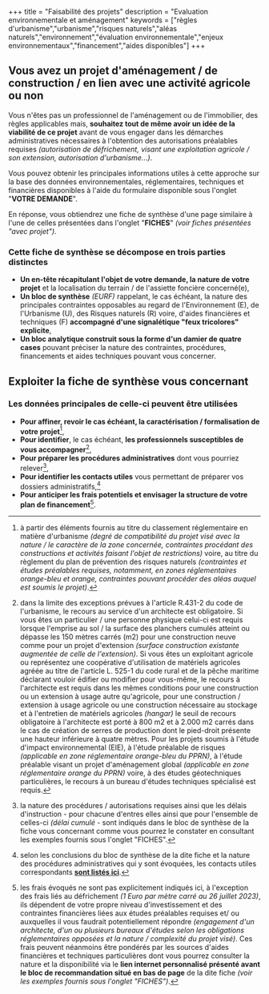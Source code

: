 +++
title = "Faisabilité des projets"
description = "Evaluation environnementale et aménagement"
keywords = ["règles d'urbanisme","urbanisme","risques naturels","aléas naturels","environnement","évaluation environnementale","enjeux environnementaux","financement","aides disponibles"]
+++

## Vous avez un projet d'aménagement / de construction / en lien avec une activité agricole ou non

Vous n'êtes pas un professionnel de l'aménagement ou de l'immobilier, des règles applicables mais, **souhaitez tout de même avoir un idée de la viabilité de ce projet** avant de vous engager dans les démarches administratives nécessaires à l'obtention des autorisations préalables requises *(autorisation de défrichement, visant une exploitation agricole / son extension, autorisation d'urbanisme...)*.

Vous pouvez obtenir les principales informations utiles à cette approche sur la base des données environnementales, réglementaires, techniques et financières disponibles à l'aide du formulaire disponible sous l'onglet "**VOTRE DEMANDE**".

En réponse, vous obtiendrez une fiche de synthèse d'une page similaire à l'une de celles présentées dans l'onglet "**FICHES**" *(voir fiches présentées "avec projet")*.

### Cette fiche de synthèse se décompose en trois parties distinctes

- **Un en-tête récapitulant l'objet de votre demande, la nature de votre projet** et la localisation du terrain / de l'assiette foncière concerné(e),
- **Un bloc de synthèse** *(EURF)* rappelant, le cas échéant, la nature des principales contraintes opposables au regard de l'Environnement (E), de l'Urbanisme (U), des Risques naturels (R) voire, d'aides financières et techniques (F) **accompagné d'une signalétique "feux tricolores" explicite**,
- **Un bloc analytique construit sous la forme d'un damier de quatre cases** pouvant préciser la nature des contraintes, procédures, financements et aides techniques pouvant vous concerner.

## Exploiter la fiche de synthèse vous concernant

### Les données principales de celle-ci peuvent être utilisées

- **Pour affiner, revoir le cas échéant, la caractérisation / formalisation de votre projet**[^1],
- **Pour identifier**, le cas échéant, **les professionnels susceptibles de vous accompagner**[^2],
- **Pour préparer les procédures administratives** dont vous pourriez relever[^3],
- **Pour identifier les contacts utiles** vous permettant de préparer vos dossiers administratifs,[^4]
- **Pour anticiper les frais potentiels et envisager la structure de votre plan de financement**[^5].

[^1]: à partir des éléments fournis au titre du classement réglementaire en matière d'urbanisme *(degré de compatibilité du projet visé avec la nature / le caractère de la zone concernée, contraintes procédant des constructions et activités faisant l'objet de restrictions)* voire, au titre du règlement du plan de prévention des risques naturels *(contraintes et études préalables requises, notamment, en zones réglementaires orange-bleu et orange, contraintes pouvant procéder des aléas auquel est soumis le projet)*.
[^2]: dans la limite des exceptions prévues à l'article R.431-2 du code de l'urbanisme, le recours au service d'un architecte est obligatoire. Si vous êtes un particulier / une personne physique celui-ci est requis lorsque l'emprise au sol / la surface des planchers cumulés atteint ou dépasse les 150 mètres carrés (m2) pour une construction neuve comme pour un projet d'extension *(surface construction existante augmentée de celle de l'extension)*. Si vous êtes un exploitant agricole ou représentez une
coopérative d'utilisation de matériels agricoles agréée au titre de l'article L. 525-1 du code rural et de la pêche maritime déclarant vouloir édifier ou modifier pour vous-même, le recours à l'architecte est requis dans les mêmes conditions pour une construction ou un extension à usage autre qu'agricole, pour une construction / extension à usage agricole ou une construction nécessaire au stockage et à l'entretien de matériels agricoles *(hangar)* le seuil de recours obligatoire à l'architecte est porté à 800 m2 et à 2.000 m2 carrés dans le cas de création de serres de production dont le pied-droit présente une hauteur inférieure à quatre mètres.
Pour les projets soumis à l'étude d'impact environnemental (EIE), à l'étude préalable de risques *(applicable en zone réglementaire orange-bleu du PPRN)*, à l'étude préalable visant un projet d'aménagement global *(applicable en zone réglementaire orange du PPRN)* voire, à des études géotechniques particulières, le recours à un bureau d'études techniques spécialisé est requis.
[^3]: la nature des procédures / autorisations requises ainsi que les délais d'instruction - pour chacune d'entres elles ainsi que pour l'ensemble de celles-ci *(délai cumulé* - sont indiqués dans le bloc de synthèse de la fiche vous concernant comme vous pourrez le constater en consultant les exemples fournis sous l'onglet "FICHES".
[^4]: selon les conclusions du bloc de synthèse de la dite fiche et la nature des procédures administratives qui y sont évoquées, les contacts utiles correspondants **[sont listés ici](https://evalpro.vercel.app/pages/environnement-amenagement/contacts-utiles/)**.
[^5]: les frais évoqués ne sont pas explicitement indiqués ici, à l'exception des frais liés au défrichement *(1 Euro par mètre carré au 26 juillet 2023)*, ils dépendent de votre propre niveau d'investissement et des contraintes financières liées aux études préalables requises et/ ou auxquelles il vous faudrait potentiellement répondre *(engagement d'un architecte, d'un ou plusieurs bureaux d'études selon les obligations réglementaires opposées et la nature / complexité du projet visé)*.
Ces frais peuvent néanmoins être pondérés par les sources d'aides financières et techniques particulières dont vous pourrez consulter la nature et la disponibilité via le **lien internet personnalisé présenté avant le bloc de recommandation situé en bas de page** de la dite fiche *(voir les exemples fournis sous l'onglet "FICHES")*.

